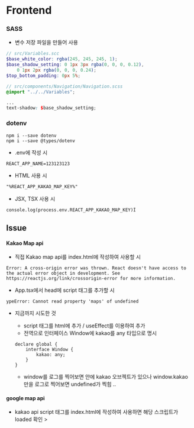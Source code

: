 # Frontend

### SASS

-   변수 저장 파일을 만들어 사용

```scss
// src/Variables.scc
$base_white_color: rgba(245, 245, 245, 1);
$base_shadow_setting: 0 1px 3px rgba(0, 0, 0, 0.12),
    0 1px 2px rgba(0, 0, 0, 0.24);
$top_bottom_padding: 0px 5%;

// src/components/Navigation/Navigation.scss
@import "../../Variables";

...
text-shadow: $base_shadow_setting;
```

### dotenv

```terminal
npm i --save dotenv
npm i --save @types/dotenv
```

-   .env에 작성 시

```terminal
REACT_APP_NAME=123123123
```

-   HTML 사용 시

```html
"%REACT_APP_KAKAO_MAP_KEY%"
```

-   JSX, TSX 사용 시

```tsx
console.log(process.env.REACT_APP_KAKAO_MAP_KEY)Î
```

## Issue

#### Kakao Map api

-   직접 Kakao map api를 index.html에 작성하여 사용할 시

```terminal
Error: A cross-origin error was thrown. React doesn't have access to the actual error object in development. See https://reactjs.org/link/crossorigin-error for more information.
```

-   App.tsx에서 head에 script 태그를 추가할 시

```terminal
ypeError: Cannot read property 'maps' of undefined
```

-   지금까지 시도한 것
    -   script 태그를 html에 추가 / useEffect를 이용하여 추가
    -   전역으로 인터페이스 Window에 kakao를 any 타입으로 명시

    ```tsx
    declare global {
        interface Window {
            kakao: any;
        }
    }
    ```

    - window를 로그를 찍어보면 안에 kakao 오브젝트가 있으나 window.kakao만을 로그로 찍어보면 undefined가 찍힘 ..


#### google map api

- kakao api script 태그를 index.html에 작성하여 사용하면 해당 스크립트가 loaded 확인 > 